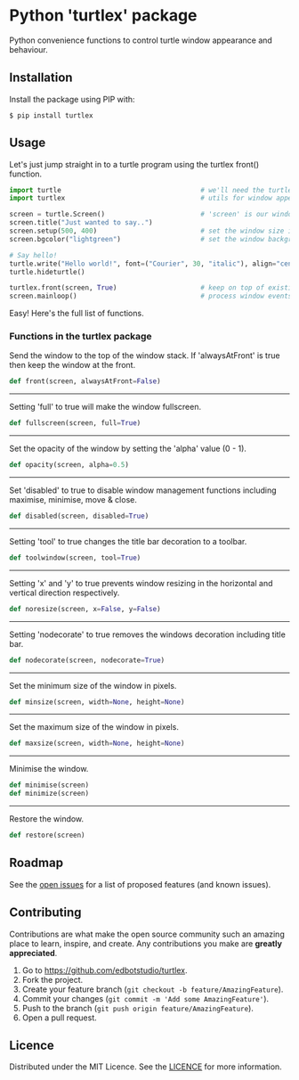 # Python 'turtlex' package

Python convenience functions to control turtle window appearance and behaviour.

## Installation

Install the package using PIP with:

```shell
$ pip install turtlex
```

## Usage
Let's just jump straight in to a turtle program using the turtlex front() function.

```python
import turtle                                   # we'll need the turtle package
import turtlex                                  # utils for window appearance and behaviour

screen = turtle.Screen()                        # 'screen' is our window
screen.title("Just wanted to say..")
screen.setup(500, 400)                          # set the window size in pixels
screen.bgcolor("lightgreen")                    # set the window background color

# Say hello!
turtle.write("Hello world!", font=("Courier", 30, "italic"), align="center")
turtle.hideturtle()

turtlex.front(screen, True)                     # keep on top of existing windows
screen.mainloop()                               # process window events
```

Easy! Here's the full list of functions.

### Functions in the turtlex package

Send the window to the top of the window stack. If 'alwaysAtFront' is true then keep the window at the front.
```python
def front(screen, alwaysAtFront=False)
```

***

Setting 'full' to true will make the window fullscreen.
```python
def fullscreen(screen, full=True)
```

***

Set the opacity of the window by setting the 'alpha' value (0 - 1).
```python
def opacity(screen, alpha=0.5)
```

***

Set 'disabled' to true to disable window management functions including maximise, minimise, move & close.
```python
def disabled(screen, disabled=True)
```

***

Setting 'tool' to true changes the title bar decoration to a toolbar.
```python
def toolwindow(screen, tool=True)
```

***

Setting 'x' and 'y' to true prevents window resizing in the horizontal and vertical direction respectively.
```python
def noresize(screen, x=False, y=False)
```

***

Setting 'nodecorate' to true removes the windows decoration including title bar.
```python
def nodecorate(screen, nodecorate=True)
```

***

Set the minimum size of the window in pixels.
```python
def minsize(screen, width=None, height=None)
```

***

Set the maximum size of the window in pixels.
```python
def maxsize(screen, width=None, height=None)
```

***

Minimise the window.
```python
def minimise(screen)
def minimize(screen)
```

***

Restore the window.
```python
def restore(screen)
```

<!-- ROADMAP -->
## Roadmap

See the [open issues](https://github.com/edbotstudio/turtlex/issues) for a list of proposed features (and known issues).

<!-- CONTRIBUTING -->
## Contributing

Contributions are what make the open source community such an amazing place to learn, inspire, and create. Any contributions you make are **greatly appreciated**.

1. Go to https://github.com/edbotstudio/turtlex.
2. Fork the project.
3. Create your feature branch (`git checkout -b feature/AmazingFeature`).
4. Commit your changes (`git commit -m 'Add some AmazingFeature'`).
5. Push to the branch (`git push origin feature/AmazingFeature`).
6. Open a pull request.

<!-- LICENCE -->
## Licence

Distributed under the MIT Licence. See the [LICENCE](../main/LICENCE) for more information.
